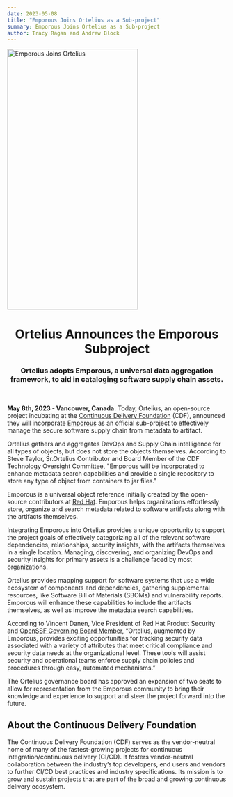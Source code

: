 ```yaml
---
date: 2023-05-08
title: "Emporous Joins Ortelius as a Sub-project"
summary: Emporous Joins Ortelius as a Sub-project
author: Tracy Ragan and Andrew Block
---
```


<div class="col-center">
<img src="/images/abductionemporous-1.png" alt="Emporous Joins Ortelius" height="600px" width="300px" />

<p></p>
</div>

<div class="col-center">
<h1 style="text-align: center;">Ortelius Announces the Emporous Subproject </h1>
<h3 style="text-align: center;">Ortelius adopts Emporous, a universal data aggregation framework, to aid in cataloging software supply chain assets.</h3>
</div>

<br>

<div class="col-left">

<strong>May 8th, 2023 - Vancouver, Canada.</strong> Today, Ortelius, an open-source project incubating at the  [Continuous Delivery Foundation](https://cd.foundation) (CDF), announced they will incorporate [Emporous](https://emporous.io) as an official sub-project to effectively manage the secure software supply chain from metadata to artifact.  

Ortelius gathers and aggregates DevOps and Supply Chain intelligence for all types of objects, but does not store the objects themselves. According to Steve Taylor, Sr.Ortelius Contributor and Board Member of the CDF Technology Oversight Committee, "Emporous will be incorporated to enhance metadata search capabilities and provide a single repository to store any type of object from containers to jar files."

Emporous is a universal object reference initially created by the open-source contributors at [Red Hat](https://www.redhat.com). Emporous helps organizations effortlessly store, organize and search metadata related to software artifacts along with the artifacts themselves.

Integrating Emporous into Ortelius provides a unique opportunity to support the project goals of effectively categorizing all of the relevant software dependencies, relationships, security insights, with the artifacts themselves in a single location. Managing, discovering, and organizing DevOps and security insights for primary assets is a challenge faced by most organizations.

Ortelius provides mapping support for software systems that use a wide ecosystem of components and dependencies, gathering supplemental resources, like Software Bill of Materials (SBOMs) and vulnerability reports. Emporous will enhance these capabilities to include the artifacts themselves, as well as improve the metadata search capabilities. 

According to Vincent Danen, Vice President of Red Hat Product Security and [OpenSSF Governing Board Member](https://openssf.org/blog/2023/02/14/spotlight-on-openssf-board-member-vincent-danen-vice-president-of-product-security-red-hat/), “Ortelius, augmented by Emporous, provides exciting opportunities for tracking security data associated with a variety of attributes that meet critical compliance and security data needs at the organizational level.  These tools will assist security and operational teams enforce supply chain policies and procedures through easy, automated mechanisms.”

The Ortelius governance board has approved an expansion of two seats to allow for representation from the Emporous community to bring their knowledge and experience to support and steer the project forward into the future.   


## About the Continuous Delivery Foundation


The Continuous Delivery Foundation (CDF) serves as the vendor-neutral home of many of the fastest-growing projects for continuous integration/continuous delivery (CI/CD). It fosters vendor-neutral collaboration between the industry’s top developers, end users and vendors to further CI/CD best practices and industry specifications. Its mission is to grow and sustain projects that are part of the broad and growing continuous delivery ecosystem.

</div>
